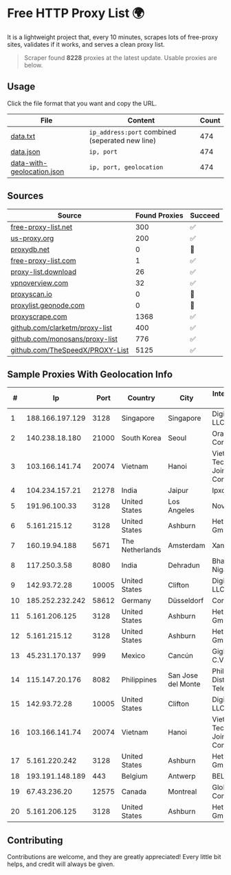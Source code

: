 
# Free HTTP Proxy List 🌍

It is a lightweight project that, every 10 minutes, scrapes lots of free-proxy sites, validates if it works, and serves a clean proxy list.


> Scraper found **8228** proxies at the latest update. Usable proxies are below.

## Usage

Click the file format that you want and copy the URL.


|File|Content|Count|
|----|-------|-----|
|[data.txt](https://raw.githubusercontent.com/themiralay/Proxy-List-World/master/data.txt)|`ip_address:port` combined (seperated new line)|474|
|[data.json](https://raw.githubusercontent.com/themiralay/Proxy-List-World/master/data.json)|`ip, port`|474|
|[data-with-geolocation.json](https://raw.githubusercontent.com/themiralay/Proxy-List-World/master/data-with-geolocation.json)|`ip, port, geolocation`|474|

## Sources

|Source|Found Proxies|Succeed|
|------|-------------|-------|
|[free-proxy-list.net](https://free-proxy-list.net)|300|✅|
|[us-proxy.org](https://www.us-proxy.org)|200|✅|
|[proxydb.net](http://proxydb.net)|0|🚫|
|[free-proxy-list.com](https://free-proxy-list.com/?page=&port=&type%5B%5D=http&type%5B%5D=https&up_time=0&search=Search)|1|✅|
|[proxy-list.download](https://www.proxy-list.download/HTTP)|26|✅|
|[vpnoverview.com](https://vpnoverview.com/privacy/anonymous-browsing/free-proxy-servers)|32|✅|
|[proxyscan.io](https://www.proxyscan.io)|0|🚫|
|[proxylist.geonode.com](https://proxylist.geonode.com/api/proxy-list?limit=300&page=1&sort_by=lastChecked&sort_type=desc&protocols=http,https)|0|🚫|
|[proxyscrape.com](https://api.proxyscrape.com/v2/?request=displayproxies&protocol=http&timeout=10000&country=all&ssl=all&anonymity=all)|1368|✅|
|[github.com/clarketm/proxy-list](https://raw.githubusercontent.com/clarketm/proxy-list/master/proxy-list-raw.txt)|400|✅|
|[github.com/monosans/proxy-list](https://raw.githubusercontent.com/monosans/proxy-list/main/proxies/http.txt)|776|✅|
|[github.com/TheSpeedX/PROXY-List](https://raw.githubusercontent.com/TheSpeedX/PROXY-List/master/http.txt)|5125|✅|


## Sample Proxies With Geolocation Info

|#|Ip|Port|Country|City|Internet Service Provider|
|-|--|----|-------|----|-------------------------|
|1|188.166.197.129|3128|Singapore|Singapore|DigitalOcean, LLC|
|2|140.238.18.180|21000|South Korea|Seoul|Oracle Corporation|
|3|103.166.141.74|20074|Vietnam|Hanoi|Viet NAM Cloud Technology Joint Stock Company|
|4|104.234.157.21|21278|India|Jaipur|Ipxo LLC|
|5|191.96.100.33|3128|United States|Los Angeles|NovoServe B.V.|
|6|5.161.215.12|3128|United States|Ashburn|Hetzner Online GmbH|
|7|160.19.94.188|5671|The Netherlands|Amsterdam|Xantho UAB|
|8|117.250.3.58|8080|India|Dehradun|Bharat Sanchar Nigam Ltd|
|9|142.93.72.28|10005|United States|Clifton|DigitalOcean, LLC|
|10|185.252.232.242|58612|Germany|Düsseldorf|Contabo GmbH|
|11|5.161.206.125|3128|United States|Ashburn|Hetzner Online GmbH|
|12|5.161.215.12|3128|United States|Ashburn|Hetzner Online GmbH|
|13|45.231.170.137|999|Mexico|Cancún|GigNet, S.A. de C.V.|
|14|115.147.20.176|8082|Philippines|San Jose del Monte|Philippine Long Distance Telephone Co.|
|15|142.93.72.28|10005|United States|Clifton|DigitalOcean, LLC|
|16|103.166.141.74|20074|Vietnam|Hanoi|Viet NAM Cloud Technology Joint Stock Company|
|17|5.161.220.242|3128|United States|Ashburn|Hetzner Online GmbH|
|18|193.191.148.189|443|Belgium|Antwerp|BELNET|
|19|67.43.236.20|12575|Canada|Montreal|GloboTech Communications|
|20|5.161.206.125|3128|United States|Ashburn|Hetzner Online GmbH|



## Contributing

Contributions are welcome, and they are greatly appreciated! Every
little bit helps, and credit will always be given.

